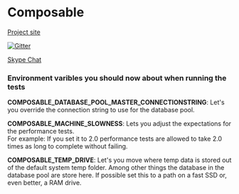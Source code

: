 # Composable

[Project site](http://composabletk.net/)

[![Gitter](https://badges.gitter.im/Composable4/Lobby.svg)](https://gitter.im/Composable4/Lobby?utm_source=badge&utm_medium=badge&utm_campaign=pr-badge&utm_content=badge)

[Skype Chat](https://join.skype.com/awyeJlk3rVbu)


### Environment varibles you should now about when running the tests

**COMPOSABLE_DATABASE_POOL_MASTER_CONNECTIONSTRING**: Let's you override the connection string to use for the database pool.

**COMPOSABLE_MACHINE_SLOWNESS**: 
Lets you adjust the expectations for the performance tests.  
For example: If you set it to 2.0 performance tests are allowed to take 2.0 times as long to complete without failing.

**COMPOSABLE_TEMP_DRIVE**:
Let's you move where temp data is stored out of the default system temp folder. 
Among other things the database in the database pool are store here.
If possible set this to a path on a fast SSD or, even better, a RAM drive.